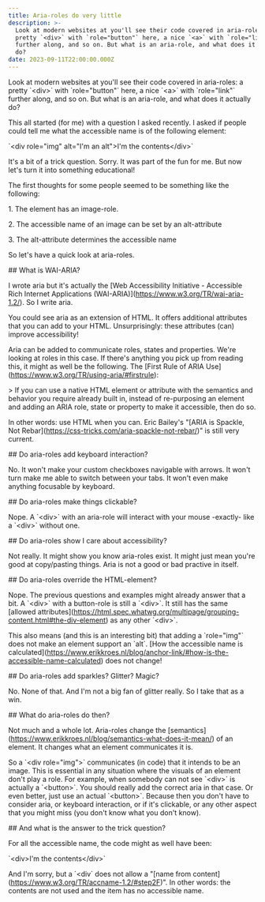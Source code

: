 ```yaml
---
title: Aria-roles do very little
description: >-
  Look at modern websites at you'll see their code covered in aria-roles: a
  pretty `<div>` with `role="button"` here, a nice `<a>` with `role="link"`
  further along, and so on. But what is an aria-role, and what does it actually
  do?
date: 2023-09-11T22:00:00.000Z
---
```


Look at modern websites at you'll see their code covered in aria-roles: a pretty \`\<div>\` with \`role="button"\` here, a nice \`\<a>\` with \`role="link"\` further along, and so on. But what is an aria-role, and what does it actually do?

This all started (for me) with a question I asked recently. I asked if people could tell me what the accessible name is of the following element:

\`\<div role="img" alt="I'm an alt">I'm the contents\</div>\`

It's a bit of a trick question. Sorry. It was part of the fun for me. But now let's turn it into something educational!

The first thoughts for some people seemed to be something like the following:

1\. The element has an image-role.

2\.  The accessible name of an image can be set by an alt-attribute

3\.  The alt-attribute determines the accessible name

So let's have a quick look at aria-roles.

\## What is WAI-ARIA?

I wrote aria but it's actually the \[Web Accessibility Initiative - Accessible Rich Internet Applications (WAI-ARIA)]\(https://www.w3.org/TR/wai-aria-1.2/). So I write aria.

You could see aria as an extension of HTML. It offers additional attributes that you can add to your HTML. Unsurprisingly: these attributes (can) improve accessibility!

Aria can be added to communicate roles, states and properties. We're looking at roles in this case. If there's anything you pick up from reading this, it might as well be the following. The \[First Rule of ARIA Use]\(https://www.w3.org/TR/using-aria/#firstrule):

\> If you can use a native HTML element or attribute with the semantics and behavior you require already built in, instead of re-purposing an element and adding an ARIA role, state or property to make it accessible, then do so.

In other words: use HTML when you can. Eric Bailey's "\[ARIA is Spackle, Not Rebar]\(https://css-tricks.com/aria-spackle-not-rebar/)" is still very current.

\## Do aria-roles add keyboard interaction?

No. It won't make your custom checkboxes navigable with arrows. It won't turn make me able to switch between your tabs. It won't even make anything focusable by keyboard.

\## Do aria-roles make things clickable?

Nope. A \`\<div>\` with an aria-role will interact with your mouse -exactly- like a \`\<div>\` without one.

\## Do aria-roles show I care about accessibility?

Not really. It might show you know aria-roles exist. It might just mean you're good at copy/pasting things. Aria is not a good or bad practive in itself.

\## Do aria-roles override the HTML-element?

Nope. The previous questions and examples might already answer that a bit. A \`\<div>\` with a button-role is still a \`\<div>\`.  It still has the same \[allowed attributes]\(https://html.spec.whatwg.org/multipage/grouping-content.html#the-div-element) as any other \`\<div>\`.

This also means (and this is an interesting bit) that adding a \`role="img"\` does not make an element support an \`alt\`.  \[How the accessible name is calculated]\(https://www.erikkroes.nl/blog/anchor-link/#how-is-the-accessible-name-calculated) does not change!

\## Do aria-roles add sparkles? Glitter? Magic?

No. None of that. And I'm not a big fan of glitter really. So I take that as a win.

\## What do aria-roles do then?

Not much and a whole lot. Aria-roles change the \[semantics]\(https://www.erikkroes.nl/blog/semantics-what-does-it-mean/) of an element. It changes what an element communicates it is. 

So a \`\<div role="img">\` communicates (in code) that it intends to be an image. This is essential in any situation where the visuals of an element don't play a role. For example, when somebody can not see \`\<div>\` is actually a \`\<button>\`. You should really add the correct aria in that case. Or even better, just use an actual \`\<button>\`. Because then you don't have to consider aria, or keyboard interaction, or if it's clickable, or any other aspect that you might miss (you don't know what you don't know). 

\## And what is the answer to the trick question?

For all the accessible name, the code might as well have been:

\`\<div>I'm the contents\</div>\`

And I'm sorry, but a \`\<div\` does not allow a "\[name from content]\(https://www.w3.org/TR/accname-1.2/#step2F)". In other words: the contents are not used and the item has no accessible name.
